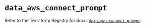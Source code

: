 # `data_aws_connect_prompt`

Refer to the Terraform Registry for docs: [`data_aws_connect_prompt`](https://registry.terraform.io/providers/hashicorp/aws/4.67.0/docs/data-sources/connect_prompt).
